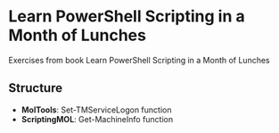 # Learn PowerShell Scripting in a Month of Lunches
Exercises from book Learn PowerShell Scripting in a Month of Lunches

## Structure
* **MolTools**: Set-TMServiceLogon function
* **ScriptingMOL**: Get-MachineInfo function
